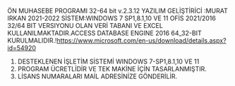 ÖN MUHASEBE PROGRAMI 32-64 bit v.2.3.12
YAZILIM GELİŞTİRİCİ :MURAT IRKAN 2021-2022 SİSTEM:WINDOWS 7 SP1,8.1,10 VE 11
OFİS 2021/2016 32/64 BIT VERSIYONU OLAN  VERİ TABANI VE EXCEL KULLANILMAKTADIR.ACCESS DATABASE ENGINE 2016 64_32-BIT  
KURULMALIDIR.!https://www.microsoft.com/en-us/download/details.aspx?id=54920
1. DESTEKLENEN İŞLETİM SİSTEMİ WINDOWS 7-SP1,8.1,10 VE 11 
2. PROGRAM ÜCRETLİDİR VE TEK MAKİNE İÇİN  TASARLANMIŞTIR.
3. LİSANS NUMARALARI MAİL ADRESİNİZE GÖNDERİLİR.





